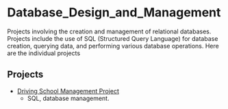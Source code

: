 # Database_Design_and_Management
Projects involving the creation and management of relational databases. Projects include the use of SQL (Structured Query Language) for database creation, querying data, and performing various database operations. Here are the individual projects

## Projects
- [Driving School Management Project](./driving-school/README.md)
  - SQL, database management.
